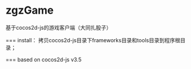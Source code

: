 zgzGame
=======

基于cocos2d-js的游戏客户端（大同扎股子）

===
install：
拷贝cocos2d-js目录下frameworks目录和tools目录到程序根目录；

===
based on cocos2d-js v3.5
